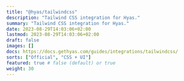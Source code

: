 ```yaml
---
title: "@hyas/tailwindcss"
description: "Tailwind CSS integration for Hyas."
summary: "Tailwind CSS integration for Hyas."
date: 2023-08-29T14:03:06+02:00
lastmod: 2023-08-29T14:03:06+02:00
draft: false
images: []
docs: https://docs.gethyas.com/guides/integrations/tailwindcss/
sorts: ["Official", "CSS + UI"]
featured: true # false (default) or true
weight: 30
---
```

